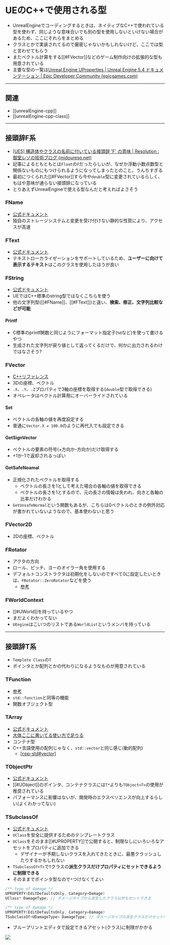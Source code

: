 # UEのC++で使用される型

- UnrealEngineでコーディングするときは、ネイティブなC++で使われている型を使わず、同じような意味合いでも別の型を使用しないといけない場合があるため、ここにそれらをまとめる
- クラスとかで実装されてるので厳密じゃないかもしれないけど、ここでは型と言わせてもらう
- またベクトル計算をする[[#FVector]]などのゲーム制作向けの拡張的な型も用意されている
- 主要な型の一覧は[Unreal Engine UProperties | Unreal Engine 5.4 ドキュメンテーション | Epic Developer Community (epicgames.com)](https://dev.epicgames.com/documentation/ja-jp/unreal-engine/unreal-engine-uproperties?application_version=5.2)

---
## 関連

- [[unrealEngine-cpp]]
- [[unrealEngine-cpp-class]]

---
## 接頭辞F系

- [[UE5] 構造体やクラスの名前に付いている接頭辞 'F' の意味 | Resolution : 御堂レゾの技術ブログ (midoureso.net)](https://midoureso.net/p/2023-02-16_1/)
- 記事によるともともとは`Float`の`F`だったらしいが、なぜか浮動小数点数型と関係ないものにもつけられるようになってしまったとのこと。うんちすぎる
- 最初につくられた[[#FVector]]すら今や`double`型に変更されているらしく、もはや意味が通らない接頭辞になっている
- とりあえずUnrealEngineで使える型なんだと考えればよさそう

### FName

- [公式ドキュメント](https://docs.unrealengine.com/5.3/ja/fname-in-unreal-engine/)
- 独自のストレージシステムと変更を受け付けない静的な性質により、アクセスが高速

### FText

- [公式ドキュメント](https://docs.unrealengine.com/5.3/ja/ftext-in-unreal-engine/)
- テキストローカライゼーションをサポートしているため、**ユーザーに向けて表示するテキスト**はこのクラスを使用したほうが良い

### FString

- [公式ドキュメント](https://docs.unrealengine.com/5.3/ja/fstring-in-unreal-engine/)
- UEではC++標準のstring型ではなくこちらを使う
- 他の文字列型([[#FName]]、[[#FText]])と違い、**検索、修正、文字列比較などが可能**

#### Printf

- C標準のprintf関数と同じようにフォーマット指定子(`%d`など)を使って書けるやつ
- 生成された文字列が戻り値として返ってくるだけで、何かに出力されるわけではなさそう?

### FVector

- [C++リファレンス](https://docs.unrealengine.com/4.27/en-US/API/Runtime/Core/Math/FVector/)
- 3Dの座標、ベクトル
- `.X`、`.Y`、`.Z`プロパティで3軸の座標を取得する(`double`型で取得できる)
- オペレータはベクトル計算用にオーバーライドされている

#### Set

- ベクトルの各軸の値を再度設定する
- 普通に`Vector.X = 100.0`のように再代入でも設定できる

#### GetSignVector

- ベクトルの要素の符号(+方向か-方向か)だけ取得する
- +1か-1で返却されるっぽい

#### GetSafeNoamal

- 正規化されたベクトルを取得する
  - ベクトルの長さを1として考えた場合の各軸の値を取得できる
  - ベクトルの長さを1とするので、元の長さの情報は失われ、向きと各軸の比率だけわかる
- `GetUnsafeNormal`という関数もあるが、こちらは0ベクトルのときの例外対応が書かれていないようなので、基本使わないと思う

### FVector2D

- 2Dの座標、ベクトル

### FRotator

- アクタの方向
- ロール、ピッチ、ヨーのオイラー角を使用する
- デフォルトコンストラクタは初期化をしないのですべて0に設定したいときは、`FRotator::ZeroRotator`などを使う
  - [参考](https://forums.unrealengine.com/t/feature-request-frotator-default-constructor/630641/2)

### FWorldContext

- [[#UWorld]]を持っているやつ
- まだよくわかってない
- `UEngine`はこいつのリストである`WorldList`というメンバを持っている

---
## 接頭辞T系

- `Templete Class`の`T`
- ポインタとか配列とかの代わりになるようなものが用意されている

### TFunction

- [参考](https://qiita.com/kamitani_08/items/b1d804a6d6d9bf18a70a)
- `std::function`と同等の機能
- 関数オブジェクト型

### TArray

- [公式ドキュメント](https://docs.unrealengine.com/4.27/ja/ProgrammingAndScripting/ProgrammingWithCPP/UnrealArchitecture/TArrays/)
- [大体ここに書いてる使い方で足りる](https://zenn.dev/posita33/books/ue5_starter_cpp_and_bp_001/viewer/chap_90_cpp-array_control)
- コンテナ型
- C++言語使用の配列じゃなく、`std::vector`と同じ感じ(動的配列)
  - [[cpp-std#vector]](参考までであり、当たり前だが使い方は違う)

### TObjectPtr

- [公式ドキュメント](https://docs.unrealengine.com/5.0/ja/unreal-engine-5-migration-guide/#c++%E3%82%AA%E3%83%96%E3%82%B8%E3%82%A7%E3%82%AF%E3%83%88%E3%83%9D%E3%82%A4%E3%83%B3%E3%82%BF%E3%81%AE%E3%83%97%E3%83%AD%E3%83%91%E3%83%86%E3%82%A3)
- [[#UObject]]のポインタ、コンテナクラスには`T*`よりも`TObject<T>`の使用が推奨されている
- パフォーマンスに影響はないが、開発時のエクスペリエンスが向上するらしい(よくわかってない)

### TSubclassOf

- [公式ドキュメント](https://dev.epicgames.com/documentation/ja-jp/unreal-engine/typed-object-pointer-properties-in-unreal-engine?application_version=5.2)
- `UClass`を安全に提供するためのテンプレートクラス
- `UClass`をそのまま[[#UPROPERTY]]で公開すると、制限なしにいろいろなアセットをプロパティに追加できる
  - デザイナーが予期しないクラスを入れてきたときに、最悪クラッシュしたりするかもしれない
- `TSubclassOf<T>`で`T`クラスの**派生クラスだけプロパティにセットできるように制限できる**
- そのままでポインタ型なので`*`つけなくてよい

```cpp
/** type of damage */
UPROPERTY(EditDefaultsOnly, Category=Damage)
UClass* DamageType; // ダメージタイプから派生したクラス以外もセットできる
```

```cpp
/** type of damage */
UPROPERTY(EditDefaultsOnly, Category=Damage)
TSubclassOf<UDamageType> DamageType; // ダメージタイプの派生クラスだけセット可能
```

- ブループリントエディタで設定できるアセット(クラス)に制限がかかる

![](https://i.imgur.com/DskGanC.png)
